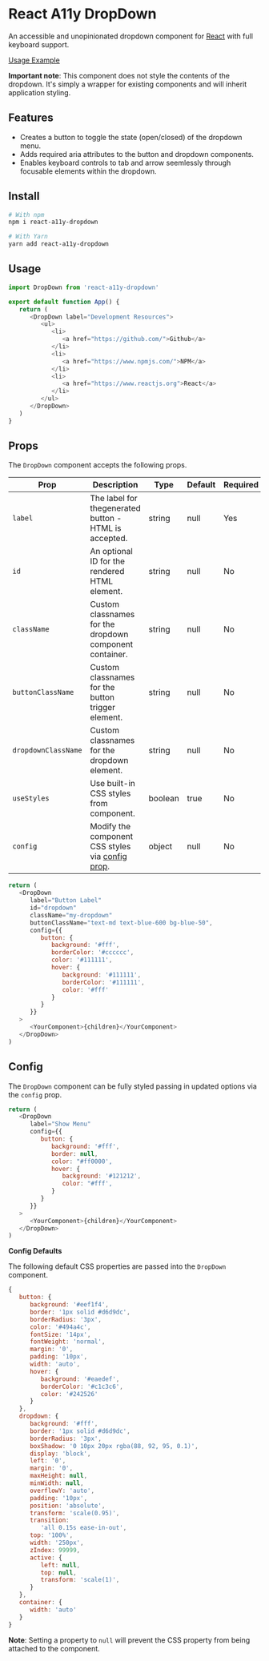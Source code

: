 # React A11y DropDown

An accessible and unopinionated dropdown component for [React](https://www.reactjs.org) with full keyboard support.

[Usage Example](https://dcooney.github.io/react-a11y-dropdown/)

**Important note**: This component does not style the contents of the dropdown. It's simply a wrapper for existing components and will inherit application styling.

## Features

-  Creates a button to toggle the state (open/closed) of the dropdown menu.
-  Adds required aria attributes to the button and dropdown components.
-  Enables keyboard controls to tab and arrow seemlessly through focusable elements within the dropdown.

## Install

```bash
# With npm
npm i react-a11y-dropdown

# With Yarn
yarn add react-a11y-dropdown
```

## Usage

```javascript
import DropDown from 'react-a11y-dropdown'

export default function App() {
   return (
      <DropDown label="Development Resources">
         <ul>
            <li>
               <a href="https://github.com/">Github</a>
            </li>
            <li>
               <a href="https://www.npmjs.com/">NPM</a>
            </li>
            <li>
               <a href="https://www.reactjs.org">React</a>
            </li>
         </ul>
      </DropDown>
   )
}
```

## Props

The `DropDown` component accepts the following props.

| Prop                | Description                                                 | Type    | Default | Required |
| ------------------- | ----------------------------------------------------------- | ------- | ------- | -------- |
| `label`             | The label for thegenerated button - HTML is accepted.       | string  | null    | Yes      |
| `id`                | An optional ID for the rendered HTML element.               | string  | null    | No       |
| `className`         | Custom classnames for the dropdown component container.     | string  | null    | No       |
| `buttonClassName`   | Custom classnames for the button trigger element.           | string  | null    | No       |
| `dropdownClassName` | Custom classnames for the dropdown element.                 | string  | null    | No       |
| `useStyles`         | Use built-in CSS styles from component.                     | boolean | true    | No       |
| `config`            | Modify the component CSS styles via [config prop](#config). | object  | null    | No       |

```javascript
return (
   <DropDown
      label="Button Label"
      id="dropdown"
      className="my-dropdown"
      buttonClassName="text-md text-blue-600 bg-blue-50",
      config={{
         button: {
            background: '#fff',
            borderColor: '#cccccc',
            color: '#111111',
            hover: {
               background: '#111111',
               borderColor: '#111111',
               color: '#fff'
            }
         }
      }}
   >
      <YourComponent>{children}</YourComponent>
   </DropDown>
)
```

## Config

The `DropDown` component can be fully styled passing in updated options via the `config` prop.

```javascript
return (
   <DropDown
      label="Show Menu"
      config={{
         button: {
            background: '#fff',
            border: null,
            color: "#ff0000',
            hover: {
               background: '#121212',
               color: "#fff',
            }
         }
      }}
   >
      <YourComponent>{children}</YourComponent>
   </DropDown>
)
```

**Config Defaults**

The following default CSS properties are passed into the `DropDown` component.

```javascript
{
   button: {
      background: '#eef1f4',
      border: '1px solid #d6d9dc',
      borderRadius: '3px',
      color: '#494a4c',
      fontSize: '14px',
      fontWeight: 'normal',
      margin: '0',
      padding: '10px',
      width: 'auto',
      hover: {
         background: '#eaedef',
         borderColor: '#c1c3c6',
         color: '#242526'
      }
   },
   dropdown: {
      background: '#fff',
      border: '1px solid #d6d9dc',
      borderRadius: '3px',
      boxShadow: '0 10px 20px rgba(88, 92, 95, 0.1)',
      display: 'block',
      left: '0',
      margin: '0',
      maxHeight: null,
      minWidth: null,
      overflowY: 'auto',
      padding: '10px',
      position: 'absolute',
      transform: 'scale(0.95)',
      transition:
         'all 0.15s ease-in-out',
      top: '100%',
      width: '250px',
      zIndex: 99999,
      active: {
         left: null,
         top: null,
         transform: 'scale(1)',
      }
   },
   container: {
      width: 'auto'
   }
}
```

**Note**: Setting a property to `null` will prevent the CSS property from being attached to the component.
